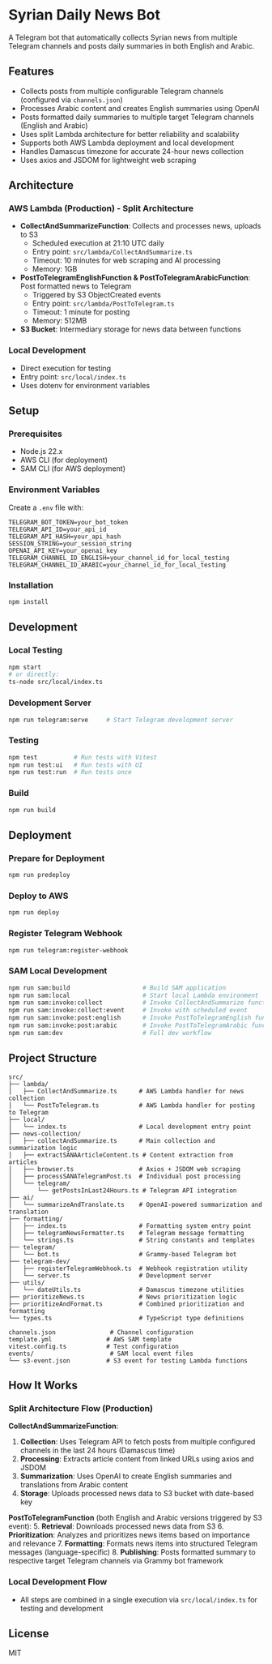 # Syrian Daily News Bot

A Telegram bot that automatically collects Syrian news from multiple Telegram channels and posts daily summaries in both English and Arabic.

## Features

- Collects posts from multiple configurable Telegram channels (configured via `channels.json`)
- Processes Arabic content and creates English summaries using OpenAI
- Posts formatted daily summaries to multiple target Telegram channels (English and Arabic)
- Uses split Lambda architecture for better reliability and scalability
- Supports both AWS Lambda deployment and local development
- Handles Damascus timezone for accurate 24-hour news collection
- Uses axios and JSDOM for lightweight web scraping

## Architecture

### AWS Lambda (Production) - Split Architecture

- **CollectAndSummarizeFunction**: Collects and processes news, uploads to S3
  - Scheduled execution at 21:10 UTC daily
  - Entry point: `src/lambda/CollectAndSummarize.ts`
  - Timeout: 10 minutes for web scraping and AI processing
  - Memory: 1GB
- **PostToTelegramEnglishFunction & PostToTelegramArabicFunction**: Post formatted news to Telegram
  - Triggered by S3 ObjectCreated events
  - Entry point: `src/lambda/PostToTelegram.ts`
  - Timeout: 1 minute for posting
  - Memory: 512MB
- **S3 Bucket**: Intermediary storage for news data between functions

### Local Development

- Direct execution for testing
- Entry point: `src/local/index.ts`
- Uses dotenv for environment variables

## Setup

### Prerequisites

- Node.js 22.x
- AWS CLI (for deployment)
- SAM CLI (for AWS deployment)

### Environment Variables

Create a `.env` file with:

```env
TELEGRAM_BOT_TOKEN=your_bot_token
TELEGRAM_API_ID=your_api_id
TELEGRAM_API_HASH=your_api_hash
SESSION_STRING=your_session_string
OPENAI_API_KEY=your_openai_key
TELEGRAM_CHANNEL_ID_ENGLISH=your_channel_id_for_local_testing
TELEGRAM_CHANNEL_ID_ARABIC=your_channel_id_for_local_testing
```

### Installation

```bash
npm install
```

## Development

### Local Testing

```bash
npm start
# or directly:
ts-node src/local/index.ts
```

### Development Server

```bash
npm run telegram:serve     # Start Telegram development server
```

### Testing

```bash
npm test          # Run tests with Vitest
npm run test:ui   # Run tests with UI
npm run test:run  # Run tests once
```

### Build

```bash
npm run build
```

## Deployment

### Prepare for Deployment

```bash
npm run predeploy
```

### Deploy to AWS

```bash
npm run deploy
```

### Register Telegram Webhook

```bash
npm run telegram:register-webhook
```

### SAM Local Development

```bash
npm run sam:build                    # Build SAM application
npm run sam:local                    # Start local Lambda environment
npm run sam:invoke:collect           # Invoke CollectAndSummarize function locally
npm run sam:invoke:collect:event     # Invoke with scheduled event
npm run sam:invoke:post:english      # Invoke PostToTelegramEnglish function
npm run sam:invoke:post:arabic       # Invoke PostToTelegramArabic function
npm run sam:dev                      # Full dev workflow
```

## Project Structure

```
src/
├── lambda/
│   ├── CollectAndSummarize.ts      # AWS Lambda handler for news collection
│   └── PostToTelegram.ts           # AWS Lambda handler for posting to Telegram
├── local/
│   └── index.ts                    # Local development entry point
├── news-collection/
│   ├── collectAndSummarize.ts      # Main collection and summarization logic
│   ├── extractSANAArticleContent.ts # Content extraction from articles
│   ├── browser.ts                  # Axios + JSDOM web scraping
│   ├── processSANATelegramPost.ts  # Individual post processing
│   └── telegram/
│       └── getPostsInLast24Hours.ts # Telegram API integration
├── ai/
│   └── summarizeAndTranslate.ts    # OpenAI-powered summarization and translation
├── formatting/
│   ├── index.ts                    # Formatting system entry point
│   ├── telegramNewsFormatter.ts    # Telegram message formatting
│   └── strings.ts                  # String constants and templates
├── telegram/
│   └── bot.ts                      # Grammy-based Telegram bot
├── telegram-dev/
│   ├── registerTelegramWebhook.ts  # Webhook registration utility
│   └── server.ts                   # Development server
├── utils/
│   └── dateUtils.ts                # Damascus timezone utilities
├── prioritizeNews.ts               # News prioritization logic
├── prioritizeAndFormat.ts          # Combined prioritization and formatting
└── types.ts                        # TypeScript type definitions

channels.json               # Channel configuration
template.yml               # AWS SAM template
vitest.config.ts           # Test configuration
events/                     # SAM local event files
└── s3-event.json          # S3 event for testing Lambda functions
```

## How It Works

### Split Architecture Flow (Production)

**CollectAndSummarizeFunction**:
1. **Collection**: Uses Telegram API to fetch posts from multiple configured channels in the last 24 hours (Damascus time)
2. **Processing**: Extracts article content from linked URLs using axios and JSDOM
3. **Summarization**: Uses OpenAI to create English summaries and translations from Arabic content
4. **Storage**: Uploads processed news data to S3 bucket with date-based key

**PostToTelegramFunction** (both English and Arabic versions triggered by S3 event):
5. **Retrieval**: Downloads processed news data from S3
6. **Prioritization**: Analyzes and prioritizes news items based on importance and relevance
7. **Formatting**: Formats news items into structured Telegram messages (language-specific)
8. **Publishing**: Posts formatted summary to respective target Telegram channels via Grammy bot framework

### Local Development Flow

- All steps are combined in a single execution via `src/local/index.ts` for testing and development

## License

MIT

